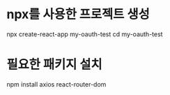 # npx를 사용한 프로젝트 생성
npx create-react-app my-oauth-test
cd my-oauth-test

# 필요한 패키지 설치
npm install axios react-router-dom
